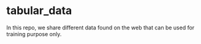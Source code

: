 # tabular_data
In this repo, we share different data found on the web that can be used for training purpose only.
